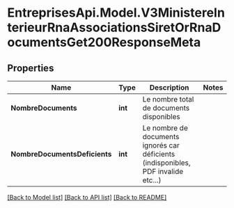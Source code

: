 # EntreprisesApi.Model.V3MinistereInterieurRnaAssociationsSiretOrRnaDocumentsGet200ResponseMeta

## Properties

Name | Type | Description | Notes
------------ | ------------- | ------------- | -------------
**NombreDocuments** | **int** | Le nombre total de documents disponibles | 
**NombreDocumentsDeficients** | **int** | Le nombre de documents ignorés car déficients (indisponibles, PDF invalide etc...) | 

[[Back to Model list]](../README.md#documentation-for-models) [[Back to API list]](../README.md#documentation-for-api-endpoints) [[Back to README]](../README.md)

